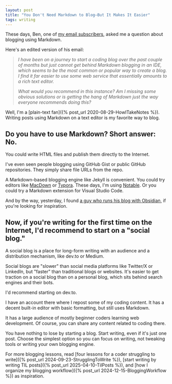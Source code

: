 ```yaml
---
layout: post
title: "You Don't Need Markdown to Blog—But It Makes It Easier"
tags: writing
---
```


These days, Ben, one of [my email subscribers](https://fridaylinks.beehiiv.com/subscribe), asked me a question about blogging using Markdown.

Here's an edited version of his email:

> _I have been on a journey to start a coding blog over the past couple of months but just cannot get behind Markdown blogging in an IDE, which seems to be the most common or popular way to create a blog. I find it far easier to use some web service that essentially amounts to a rich text editor._
>
> _What would you recommend in this instance? Am I missing some obvious solutions or is getting the hang of Markdown just the way everyone recommends doing this?_

Well, I'm a [plain-text fan]({% post_url 2020-08-29-HowITakeNotes %}). Writing posts using Markdown on a text editor is my favorite way to blog.

## Do you have to use Markdown? Short answer: No.

You could write HTML files and publish them directly to the Internet.

I've even seen people blogging using GitHub Gist or public GitHub repositories. They simply share file URLs from the repo.

A Markdown-based blogging engine like Jekyll is convenient. You could try editors like [MacDown](https://macdown.uranusjr.com/) or [Typora](https://typora.io/). These days, I'm using [Notable](https://notable.app/). Or you could try a Markdown extension for Visual Studio Code.

And by the way, yesterday, I found [a guy who runs his blog with Obsidian](https://ingau.me/blog/how-i-write-my-blogs-in-obsidian-and-publish-instantly/), if you're looking for inspiration.

## Now, if you're writing for the first time on the Internet, I'd recommend to start on a "social blog."

A social blog is a place for long-form writing with an audience and a distribution mechanism, like dev.to or Medium.

Social blogs are "slower" than social media platforms like Twitter/X or LinkedIn, but "faster" than traditional blogs or websites. It's easier to get traction on a social blog than on a personal blog, which sits behind search engines and their bots.

I'd recommend starting on dev.to.

I have an account there where I repost some of my coding content. It has a decent built-in editor with basic formatting, but still uses Markdown.

It has a large audience of mostly beginner coders learning web development. Of course, you can share any content related to coding there.

You have nothing to lose by starting a blog. Start writing, even if it's just one post. Choose the simplest option so you can focus on writing, not tweaking tools or writing your own blogging engine.

For more blogging lessons, read [four lessons for a coder struggling to write]({% post_url 2024-09-23-StrugglingToWrite %}), [start writing by writing TIL posts]({% post_url 2025-04-10-TilPosts %}), and [how I organize my blogging workflow]({% post_url 2024-12-15-BloggingWorkflow %}) as inspiration.
